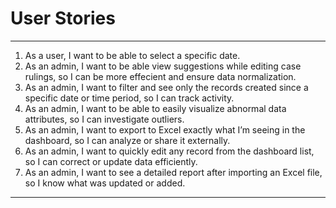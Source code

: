 
# User Stories
-------------
1. As a user, I want to be able to select a specific date.
2. As an admin, I want to be able view suggestions while editing case rulings, so I can be more effecient and ensure data normalization.
3. As an admin, I want to filter and see only the records created since a specific date or time period, so I can track activity.
4. As an admin, I want to be able to easily visualize abnormal data attributes, so I can investigate outliers.
5. As an admin, I want to export to Excel exactly what I’m seeing in the dashboard, so I can analyze or share it externally.
6. As an admin, I want to quickly edit any record from the dashboard list, so I can correct or update data efficiently.
7. As an admin, I want to see a detailed report after importing an Excel file, so I know what was updated or added.
---------------------------------------------------------------------------------------------------------

